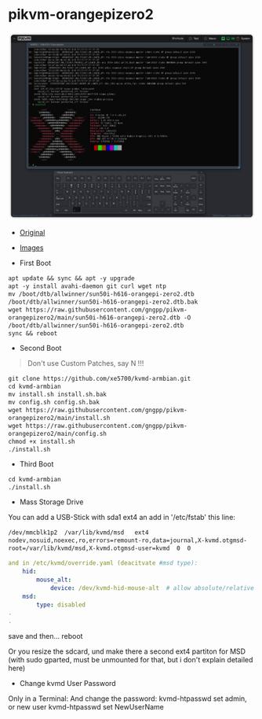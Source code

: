 # pikvm-orangepizero2

<img src="./pikvm.png">

- [Original](http://www.industrie-optimierer.ch/tmp/PiKVM/PiKVM_OrangePizero2)

- [Images](https://drive.google.com/open?id=1bOtd9FwgLO2Cj4SauVdK410bDGqvtwhP&usp=drive_copy)

- First Boot

```shell
apt update && sync && apt -y upgrade
apt -y install avahi-daemon git curl wget ntp
mv /boot/dtb/allwinner/sun50i-h616-orangepi-zero2.dtb /boot/dtb/allwinner/sun50i-h616-orangepi-zero2.dtb.bak
wget https://raw.githubusercontent.com/gngpp/pikvm-orangepizero2/main/sun50i-h616-orangepi-zero2.dtb -O /boot/dtb/allwinner/sun50i-h616-orangepi-zero2.dtb
sync && reboot
```

- Second Boot

> Don't use Custom Patches, say N !!!
  
```shell
git clone https://github.com/xe5700/kvmd-armbian.git
cd kvmd-armbian
mv install.sh install.sh.bak
mv config.sh config.sh.bak
wget https://raw.githubusercontent.com/gngpp/pikvm-orangepizero2/main/install.sh
wget https://raw.githubusercontent.com/gngpp/pikvm-orangepizero2/main/config.sh
chmod +x install.sh
./install.sh
```

- Third Boot

```shell
cd kvmd-armbian
./install.sh
```

- Mass Storage Drive

You can add a USB-Stick with sda1 ext4 an add in '/etc/fstab' this line:

```shell
/dev/mmcblk1p2  /var/lib/kvmd/msd   ext4  nodev,nosuid,noexec,ro,errors=remount-ro,data=journal,X-kvmd.otgmsd-root=/var/lib/kvmd/msd,X-kvmd.otgmsd-user=kvmd  0  0
```

```yaml
and in /etc/kvmd/override.yaml (deacitvate #msd type):
    hid:
        mouse_alt:
            device: /dev/kvmd-hid-mouse-alt  # allow absolute/relative mouse mode
    msd:
        type: disabled
.
.
```

save and then... reboot

Or you resize the sdcard, und make there a second ext4 partiton for MSD (with sudo gparted, must be unmounted for that, but i don't explain detailed here)

- Change kvmd User Password

Only in a Terminal:
And change the password: kvmd-htpasswd set admin, or new user kvmd-htpasswd set NewUserName
